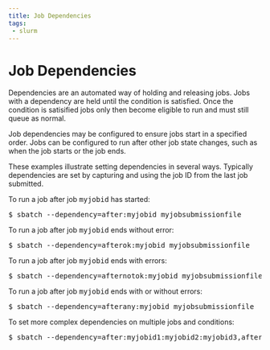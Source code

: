 ```yaml
---
title: Job Dependencies
tags:
 - slurm
---
```


# Job Dependencies

Dependencies are an automated way of holding and releasing jobs. Jobs with a dependency are held until the condition is satisfied. Once the condition is satisified jobs only then become eligible to run and must still queue as normal.

Job dependencies may be configured to ensure jobs start in a specified order. Jobs can be configured to run after other job state changes, such as when the job starts or the job ends.

These examples illustrate setting dependencies in several ways. Typically dependencies are set by capturing and using the job ID from the last job submitted.

To run a job after job <kbd>myjobid</kbd> has started:

<pre>$ sbatch --dependency=after:myjobid myjobsubmissionfile</pre>

To run a job after job <kbd>myjobid</kbd> ends without error:

<pre>$ sbatch --dependency=afterok:myjobid myjobsubmissionfile</pre>

To run a job after job <kbd>myjobid</kbd> ends with errors:
<pre>$ sbatch --dependency=afternotok:myjobid myjobsubmissionfile</pre>

To run a job after job <kbd>myjobid</kbd> ends with or without errors:

<pre>$ sbatch --dependency=afterany:myjobid myjobsubmissionfile</pre>

To set more complex dependencies on multiple jobs and conditions:

<pre>$ sbatch --dependency=after:myjobid1:myjobid2:myjobid3,afterok:myjobid4 myjobsubmissionfile</pre>
